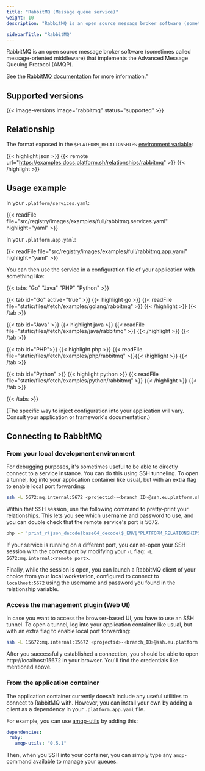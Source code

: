 ```yaml
---
title: "RabbitMQ (Message queue service)"
weight: 10
description: "RabbitMQ is an open source message broker software (sometimes called message-oriented middleware) that implements the Advanced Message Queuing Protocol (AMQP).<br><br>See the <a href=\"http://www.rabbitmq.com/documentation.html\">RabbitMQ documentation</a> for more information."

sidebarTitle: "RabbitMQ"
---
```


RabbitMQ is an open source message broker software (sometimes called message-oriented middleware) that implements the Advanced Message Queuing Protocol (AMQP).

See the [RabbitMQ documentation](http://www.rabbitmq.com/documentation.html) for more information."

## Supported versions

{{< image-versions image="rabbitmq" status="supported" >}}

## Relationship

The format exposed in the `$PLATFORM_RELATIONSHIPS` [environment variable](/development/variables/#platformsh-provided-variables):

{{< highlight json >}}
{{< remote url="https://examples.docs.platform.sh/relationships/rabbitmq" >}}
{{< /highlight >}}

## Usage example

In your `.platform/services.yaml`:

{{< readFile file="src/registry/images/examples/full/rabbitmq.services.yaml" highlight="yaml" >}}

In your `.platform.app.yaml`:

{{< readFile file="src/registry/images/examples/full/rabbitmq.app.yaml" highlight="yaml" >}}

You can then use the service in a configuration file of your application with something like:

{{< tabs "Go" "Java" "PHP" "Python" >}}

{{< tab id="Go" active="true" >}}
{{< highlight go >}}
{{< readFile file="static/files/fetch/examples/golang/rabbitmq" >}}
{{< /highlight >}}
{{< /tab >}}

{{< tab id="Java" >}}
{{< highlight java >}}
{{< readFile file="static/files/fetch/examples/java/rabbitmq" >}}
{{< /highlight >}}
{{< /tab >}}

{{< tab id="PHP">}}
{{< highlight php >}}
{{< readFile file="static/files/fetch/examples/php/rabbitmq" >}}{{< /highlight >}}
{{< /tab >}}

{{< tab id="Python" >}}
{{< highlight python >}}
{{< readFile file="static/files/fetch/examples/python/rabbitmq" >}}
{{< /highlight >}}
{{< /tab >}}

{{< /tabs >}}

(The specific way to inject configuration into your application will vary. Consult your application or framework's documentation.)

## Connecting to RabbitMQ

### From your local development environment

For debugging purposes, it's sometimes useful to be able to directly connect to a service instance. You can do this using SSH tunneling. To open a tunnel, log into your application container like usual, but with an extra flag to enable local port forwarding:

```bash
ssh -L 5672:mq.internal:5672 <projectid>-<branch_ID>@ssh.eu.platform.sh
```

Within that SSH session, use the following command to pretty-print your relationships. This lets you see which username and password to use, and you can double check that the remote service's port is 5672.

```bash
php -r 'print_r(json_decode(base64_decode($_ENV["PLATFORM_RELATIONSHIPS"])));'
```

If your service is running on a different port, you can re-open your SSH session with the correct port by modifying your `-L` flag: `-L 5672:mq.internal:<remote port>`.

Finally, while the session is open, you can launch a RabbitMQ client of your choice from your local workstation, configured to connect to `localhost:5672` using the username and password you found in the relationship variable.

### Access the management plugin  (Web UI)
In case you want to access the browser-based UI, you have to use an SSH tunnel. To open a tunnel, log into your application container like usual, but with an extra flag to enable local port forwarding:

```bash
ssh -L 15672:mq.internal:15672 <projectid>-<branch_ID>@ssh.eu.platform.sh
```

After you successfully established a connection, you should be able to open http://localhost:15672 in your browser. You'll find the credentials like mentioned above.

### From the application container

The application container currently doesn't include any useful utilities to connect to RabbitMQ with. However, you can install your own by adding a client as a dependency in your `.platform.app.yaml` file.

For example, you can use [amqp-utils](https://github.com/dougbarth/amqp-utils/) by adding this:

 ```yaml
dependencies:
  ruby:
    amqp-utils: "0.5.1"
```

Then, when you SSH into your container, you can simply type any `amqp-` command available to manage your queues.
